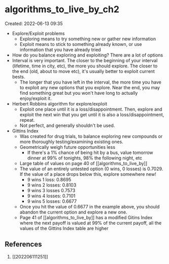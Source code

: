# algorithms_to_live_by_ch2
Created: 2022-06-13 09:35

- Explore/Exploit problems
	- Exploring means to try something new or gather new information
	- Exploit means to stick to something already known, or use information that you have already tried
- How do you balance exploring and exploiting? There are a lot of options
- Interval is very important. The closer to the beginning of your interval (lifetime, time in city, etc), the more you should explore. The closer to the end (old, about to move etc), it's usually better to exploit current bests. 
	- The longer that you have left in the interval, the more time you have to exploit any new options that you explore. Near the end, you may find something great but you won't have long to actually enjoy/exploit it.
- Herbert Robbins algorithm for explore/exploit
	- Exploit one place until it is a loss/disappointment. Then, explore and exploit the next win that you get until it is also a loss/disappointment, repeat.
	- Not perfect, and generally shouldn't be used.
- Gittins Index
	- Was created for drug trials, to balance exploring new compounds or more thoroughly testing/examining existing ones.
	- Geometrically weigh future opportunities less
		- If there's a 1% chance of being hit by a bus, value tomorrow dinner at 99% of tonights, 98% the following night, etc
	- Large table of values on page 40 of [[algorithms_to_live_by]]
	- The value of an entirely untested option (0 wins, 0 losses) is 0.7029. If the value of a place drops below this, explore somewhere new!
		- 9 wins 1 loss: 0.8695
		- 9 wins 2 losses: 0.8103
		- 9 wins 3 losses 0.7573
		- 9 wins 4 losses: 0.7101
		- 9 wins 5 losses: 0.6677
	- Once you hit the value of 0.6677 in the example above, you should abandon the current option and explore a new one.
	- Page 41 of [[algorithms_to_live_by]] has a modified Gitins Index where the next payoff is valued at 99% of the current payoff, all the values of the Gittins Index table are higher

## References
1. [[202206111251]]